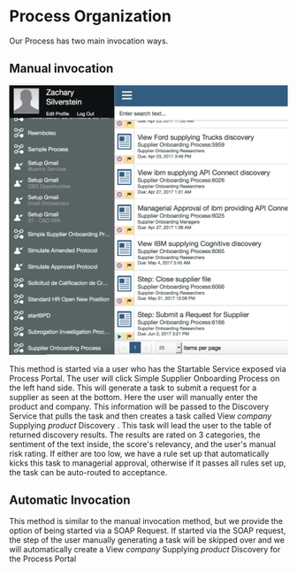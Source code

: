 # Process Organization
Our Process has two main invocation ways.

## Manual invocation

![processCenter](docs/SOBD-processcenter.png)

This method is started via a user who has the Startable Service exposed via Process Portal. The user will click Simple Supplier Onboarding Process on the left hand side. This will generate a task to submit a request for a supplier as seen at the bottom. Here the user will manually enter the product and company. This information will be passed to the Discovery Service that pulls the task and then creates a task called View *company* Supplying *product* Discovery . This task will lead the user to the table of returned discovery results. The results are rated on 3 categories, the sentiment of the text inside, the score's relevancy, and the user's manual risk rating. If either are too low, we have a rule set up that automatically kicks this task to managerial approval, otherwise if it passes all rules set up, the task can be auto-routed to acceptance.

## Automatic Invocation

This method is similar to the manual invocation method, but we provide the option of being started via a SOAP Request. If started via the SOAP request, the step of the user manually generating a task will be skipped over and we will automatically create a  View *company* Supplying *product* Discovery for the Process Portal
